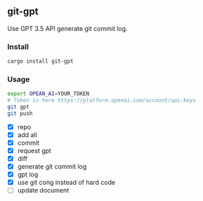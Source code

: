 ## git-gpt

Use GPT 3.5 API generate git commit log.

### Install
```bash
cargo install git-gpt
```

### Usage
```bash
export OPEAN_AI=YOUR_TOKEN
# Token is here https://platform.openai.com/account/api-keys
git gpt
git push
```
- [x] repo
- [x] add all
- [x] commit
- [x] request gpt
- [x] diff
- [x] generate git commit log
- [x] gpt log
- [x] use git cong instead of hard code
- [ ] update document
